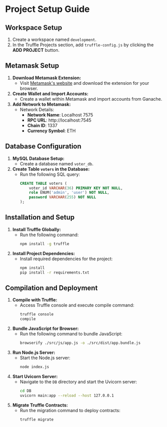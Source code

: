 # Project Setup Guide

## Workspace Setup

1. Create a workspace named `development`.
2. In the Truffle Projects section, add `truffle-config.js` by clicking the **ADD PROJECT** button.

## Metamask Setup

1. **Download Metamask Extension:**
    - Visit [Metamask's website](https://metamask.io/) and download the extension for your browser.
2. **Create Wallet and Import Accounts:**
    - Create a wallet within Metamask and import accounts from Ganache.
3. **Add Network to Metamask:**
    - Network Details:
        - **Network Name**: Localhost 7575
        - **RPC URL**: http://localhost:7545
        - **Chain ID**: 1337
        - **Currency Symbol**: ETH

## Database Configuration

1. **MySQL Database Setup:**
    - Create a database named `voter_db`.
2. **Create Table `voters` in the Database:**
    - Run the following SQL query:
        ```sql
        CREATE TABLE voters (
            voter_id VARCHAR(36) PRIMARY KEY NOT NULL,
            role ENUM('admin', 'user') NOT NULL,
            password VARCHAR(255) NOT NULL
        );
        ```

## Installation and Setup

1. **Install Truffle Globally:**
    - Run the following command:
        ```bash
        npm install -g truffle
        ```
2. **Install Project Dependencies:**
    - Install required dependencies for the project:
        ```bash
        npm install
        pip install -r requirements.txt
        ```

## Compilation and Deployment

1. **Compile with Truffle:**
    - Access Truffle console and execute compile command:
        ```bash
        truffle console
        compile
        ```
2. **Bundle JavaScript for Browser:**
    - Run the following command to bundle JavaScript:
        ```bash
        browserify ./src/js/app.js -o ./src/dist/app.bundle.js
        ```
3. **Run Node.js Server:**
    - Start the Node.js server:
        ```bash
        node index.js
        ```
4. **Start Uvicorn Server:**
    - Navigate to the `DB` directory and start the Uvicorn server:
        ```bash
        cd DB
        uvicorn main:app --reload --host 127.0.0.1
        ```
5. **Migrate Truffle Contracts:**
    - Run the migration command to deploy contracts:
        ```bash
        truffle migrate
        ```
